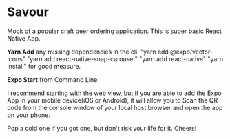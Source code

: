 # Savour
Mock of a popular craft beer ordering application. 
This is super basic React Native App.  

**Yarn Add** any missing dependencies in the cli.
"yarn add @expo/vector-icons" 
"yarn add react-native-snap-carousel"
"yarn add react-native"
"yarn install" for good measure. 

**Expo Start** from Command Line.  

I recommend starting with the web view, but if you are able to add the Expo App in your mobile device(iOS or Android), it will allow you to Scan the QR code from the console window of your local host browser and open the app on your phone. 

Pop a cold one if you got one, but don't risk your life for it. 
Cheers!  

